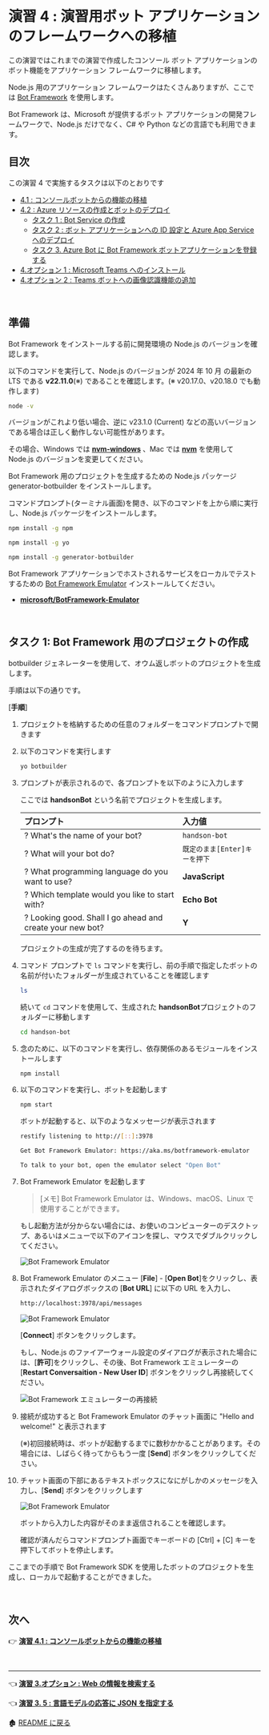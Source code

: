 # 演習 4 : 演習用ボット アプリケーションのフレームワークへの移植

この演習ではこれまでの演習で作成したコンソール ボット アプリケーションのボット機能をアプリケーション フレームワークに移植します。

Node.js 用のアプリケーション フレームワークはたくさんありますが、ここでは [Bot Framework](https://learn.microsoft.com/ja-jp/azure/bot-service/bot-service-overview?view=azure-bot-service-4.0) を使用します。

Bot Framework は、Microsoft が提供するボット アプリケーションの開発フレームワークで、Node.js だけでなく、C# や Python などの言語でも利用できます。

## 目次

この演習 4 で実施するタスクは以下のとおりです

- [4.1 : コンソールボットからの機能の移植](Ex04-1.md)
- [4.2 : Azure リソースの作成とボットのデプロイ](Ex04-2.md)
    - [タスク 1 : Bot Service の作成](Ex04-2.md#%E3%82%BF%E3%82%B9%E3%82%AF-1--bot-service-%E3%81%AE%E4%BD%9C%E6%88%90)
    - [タスク 2 : ボット アプリケーションへの ID 設定と Azure App Service へのデプロイ](Ex04-2.md#%E3%82%BF%E3%82%B9%E3%82%AF-2--%E3%83%9C%E3%83%83%E3%83%88-%E3%82%A2%E3%83%97%E3%83%AA%E3%82%B1%E3%83%BC%E3%82%B7%E3%83%A7%E3%83%B3%E3%81%B8%E3%81%AE-id-%E8%A8%AD%E5%AE%9A%E3%81%A8-azure-app-service-%E3%81%B8%E3%81%AE%E3%83%87%E3%83%97%E3%83%AD%E3%82%A4)
    - [タスク 3. Azure Bot に Bot Framework ボットアプリケーションを登録する](Ex04-2.md#%E3%82%BF%E3%82%B9%E3%82%AF-3-azure-bot-%E3%81%AB-bot-framework-%E3%83%9C%E3%83%83%E3%83%88%E3%82%A2%E3%83%97%E3%83%AA%E3%82%B1%E3%83%BC%E3%82%B7%E3%83%A7%E3%83%B3%E3%82%92%E7%99%BB%E9%8C%B2%E3%81%99%E3%82%8B)
- [4.オプション 1 : Microsoft Teams へのインストール](Ex04-op-1.md)
-  [4.オプション 2 : Teams ボットへの画像認識機能の追加](Ex04-op-2.md)

<br>

## 準備

Bot Framework をインストールする前に開発環境の Node.js のバージョンを確認します。

以下のコマンドを実行して、Node.js のバージョンが 2024 年 10 月 の最新の LTS である **v22.11.0**(※) であることを確認します。(※ v20.17.0、v20.18.0 でも動作します)

```bash
node -v
```

 バージョンがこれより低い場合、逆に v23.1.0 (Current) などの高いバージョンである場合は正しく動作しない可能性があります。

 その場合、Windows では [**nvm-windows**](https://github.com/coreybutler/nvm-windows) 、Mac では [**nvm**](https://github.com/nvm-sh/nvm) を使用して Node.js のバージョンを変更してください。

Bot Framework 用のプロジェクトを生成するための Node.js パッケージ generator-botbuilder をインストールします。

コマンドプロンプト(ターミナル画面)を開き、以下のコマンドを上から順に実行し、Node.js パッケージをインストールします。

```bash
npm install -g npm
```

```bash
npm install -g yo
```

```bash
npm install -g generator-botbuilder
```

Bot Framework アプリケーションでホストされるサービスをローカルでテストするための [Bot Framework Emulator](https://github.com/Microsoft/BotFramework-Emulator/releases/latest) インストールしてください。

* [**microsoft/BotFramework-Emulator**](https://github.com/Microsoft/BotFramework-Emulator/releases/tag/v4.14.1)

<br>

## タスク 1: Bot Framework 用のプロジェクトの作成

botbuilder ジェネレーターを使用して、オウム返しボットのプロジェクトを生成します。

手順は以下の通りです。

\[**手順**\]

1. プロジェクトを格納するための任意のフォルダーをコマンドプロンプトで開きます

2. 以下のコマンドを実行します

    ```bash
    yo botbuilder
    ```
3. プロンプトが表示されるので、各プロンプトを以下のように入力します

    ここでは **handsonBot** という名前でプロジェクトを生成します。

    |プロンプト|入力値|
    |:--|:--|
    |? What's the name of your bot?|`handson-bot`|
    |? What will your bot do?|`既定のまま[Enter]キーを押下`|
    |? What programming language do you want to use?|**JavaScript**|
    |? Which template would you like to start with?|**Echo Bot**|
    |? Looking good. Shall I go ahead and create your new bot?|**Y**|

    プロジェクトの生成が完了するのを待ちます。

4. コマンド プロンプトで `ls` コマンドを実行し、前の手順で指定したボットの名前が付いたフォルダーが生成されていることを確認します

    ```bash
    ls
    ```

    続いて `cd` コマンドを使用して、生成された **handsonBot**プロジェクトのフォルダーに移動します

    ```bash
    cd handson-bot
    ```

5. 念のために、以下のコマンドを実行し、依存関係のあるモジュールをインストールします

    ```bash
    npm install
    ```
6. 以下のコマンドを実行し、ボットを起動します

    ```bash 
    npm start
    ```
    ボットが起動すると、以下のようなメッセージが表示されます

    ```bash
    restify listening to http://[::]:3978

    Get Bot Framework Emulator: https://aka.ms/botframework-emulator

    To talk to your bot, open the emulator select "Open Bot"
    ```
7. Bot Framework Emulator を起動します

    > \[メモ\]
    > Bot Framework Emulator は、Windows、macOS、Linux で使用することができます。
    
    もし起動方法が分からない場合には、お使いのコンピューターのデスクトップ、あるいはメニューで以下のアイコンを探し、マウスでダブルクリックしてください。

    ![Bot Framework Emulator](images/23june_bot_emulator_icon.png)

8. Bot Framework Emulator のメニュー \[**File**\] - \[**Open Bot**\]をクリックし、表示されたダイアログボックスの \[**Bot URL**\] に以下の URL を入力し、

    ```bash
    http://localhost:3978/api/messages
    ```

    ![Bot Framework Emulator](images/23june_BotEmulator_commect.png)

    \[**Connect**\] ボタンをクリックします。

    もし、Node.js のファイアーウォール設定のダイアログが表示された場合には、\[**許可**\]をクリックし、その後、Bot Framework エミュレーターの \[**Restart Conversaition - New User ID**\] ボタンをクリックし再接続してください。

    ![Bot Framework エミュレーターの再接続](images/ReConnect_Bot_emu.png)

9. 接続が成功すると Bot Framework Emulator のチャット画面に "Hello and welcome!" と表示されます

    (※)初回接続時は、ボットが起動するまでに数秒かかることがあります。その場合には、しばらく待ってからもう一度 \[**Send**\] ボタンをクリックしてください。

10. チャット画面の下部にあるテキストボックスになにがしかのメッセージを入力し、\[**Send**\] ボタンをクリックします

    ![Bot Framework Emulator](images/23june_BotEmulator_Chat.png)

    ボットから入力した内容がそのまま返信されることを確認します。

    確認が済んだらコマンドプロンプト画面でキーボードの \[Ctrl\] + \[C\] キーを押下してボットを停止します。

ここまでの手順で Bot Framework SDK を使用したボットのプロジェクトを生成し、ローカルで起動することができました。

<br>

## 次へ

👉 [**演習 4.1 : コンソールボットからの機能の移植**](Ex04-1.md)

<br>

<hr>

👈 [**演習 3.オプション : Web の情報を検索する**](Ex03-op-1.md)

👈 [**演習 3. 5 : 言語モデルの応答に JSON を指定する** ](Ex03-5.md)

🏚️ [README に戻る](README.md)

